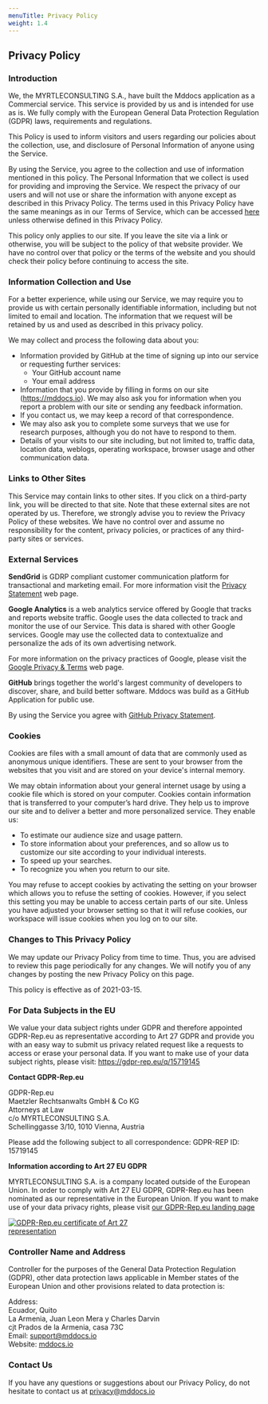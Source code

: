```yaml
---
menuTitle: Privacy Policy
weight: 1.4
---
```


## Privacy Policy

### Introduction

We, the MYRTLECONSULTING S.A., have built the Mddocs application as a Commercial service. This service is provided by us and is intended for use as is. We fully comply with the European General Data Protection Regulation (GDPR) laws, requirements and regulations.

This Policy is used to inform visitors and users regarding our policies about the collection, use, and disclosure of Personal Information of anyone using the Service.

By using the Service, you agree to the collection and use of information mentioned in this policy. The Personal Information that we collect is used for providing and improving the Service. We respect the privacy of our users and will not use or share the information with anyone except as described in this Privacy Policy. The terms used in this Privacy Policy have the same meanings as in our Terms of Service, which can be accessed [here](https://docs.mddocs.io/terms) unless otherwise defined in this Privacy Policy.

This policy only applies to our site. If you leave the site via a link or otherwise, you will be subject to the policy of that website provider. We have no control over that policy or the terms of the website and you should check their policy before continuing to access the site. 

### Information Collection and Use

For a better experience, while using our Service, we may require you to provide us with certain personally identifiable information, including but not limited to email and location. The information that we request will be retained by us and used as described in this privacy policy.

We may collect and process the following data about you:

* Information provided by GitHub at the time of signing up into our service or requesting further services: 
  - Your GitHub account name
  - Your email address
* Information that you provide by filling in forms on our site (https://mddocs.io). We may also ask you for information when you report a problem with our site or sending any feedback information.
* If you contact us, we may keep a record of that correspondence.
* We may also ask you to complete some surveys that we use for research purposes, although you do not have to respond to them.
* Details of your visits to our site including, but not limited to, traffic data, location data, weblogs, operating workspace, browser usage and other communication data.

### Links to Other Sites

This Service may contain links to other sites. If you click on a third-party link, you will be directed to that site. Note that these external sites are not operated by us. Therefore, we strongly advise you to review the Privacy Policy of these websites. We have no control over and assume no responsibility for the content, privacy policies, or practices of any third-party sites or services.

### External Services

**SendGrid** is GDRP compliant customer communication platform for transactional and marketing email. For more information visit the [Privacy Statement](https://www.twilio.com/legal/privacy) web page.

**Google Analytics** is a web analytics service offered by Google that tracks and reports website traffic. Google uses the data collected to track and monitor the use of our Service. This data is shared with other Google services. Google may use the collected data to contextualize and personalize the ads of its own advertising network.

For more information on the privacy practices of Google, please visit the [Google Privacy & Terms](http://www.google.com/intl/en/policies/privacy/) web page.

**GitHub** brings together the world's largest community of developers to discover, share, and build better software. Mddocs was build as a GitHub Application for public use.

By using the Service you agree with [GitHub Privacy Statement](https://help.github.com/en/github/site-policy/github-privacy-statement).

### Cookies

Cookies are files with a small amount of data that are commonly used as anonymous unique identifiers. These are sent to your browser from the websites that you visit and are stored on your device's internal memory.

We may obtain information about your general internet usage by using a cookie file which is stored on your computer. Cookies contain information that is transferred to your computer’s hard drive. They help us to improve our site and to deliver a better and more personalized service. They enable us:

 - To estimate our audience size and usage pattern.
 - To store information about your preferences, and so allow us to customize our site according to your individual interests.
 - To speed up your searches.
 - To recognize you when you return to our site.
 
You may refuse to accept cookies by activating the setting on your browser which allows you to refuse the setting of cookies. However, if you select this setting you may be unable to access certain parts of our site. Unless you have adjusted your browser setting so that it will refuse cookies, our workspace will issue cookies when you log on to our site.

### Changes to This Privacy Policy

We may update our Privacy Policy from time to time. Thus, you are advised to review this page periodically for any changes. We will notify you of any changes by posting the new Privacy Policy on this page.

This policy is effective as of 2021-03-15.

### For Data Subjects in the EU

We value your data subject rights under GDPR and therefore appointed GDPR-Rep.eu as representative according to Art 27 GDPR and provide you with an easy way to submit us privacy related request like a requests to access or erase your personal data. If you want to make use of your data subject rights, please visit: https://gdpr-rep.eu/q/15719145

  **Contact GDPR-Rep.eu**

  GDPR-Rep.eu </br>
  Maetzler Rechtsanwalts GmbH & Co KG </br>
  Attorneys at Law </br>
  c/o MYRTLECONSULTING S.A. </br>
  Schellinggasse 3/10, 1010 Vienna, Austria </br>

  Please add the following subject to all correspondence:
  GDPR-REP ID: 15719145
  
**Information according to Art 27 EU GDPR**

MYRTLECONSULTING S.A. is a company located outside of the European Union. In order to comply with Art 27 EU GDPR, GDPR-Rep.eu has been nominated as our representative in the European Union. If you want to
make use of your data privacy rights, please visit [our GDPR-Rep.eu landing page](https://gdpr-rep.eu/q/15719145)

<a href="https://gdpr-rep.eu/q/15719145"><img style="max-width: 301px; max-height: 148px;" src="https://gdpr-rep.eu/certificateofrepresentation/15719145/getwebcertificate.png"
     alt="GDPR-Rep.eu certificate of Art 27 representation"></a>

### Controller Name and Address

Controller for the purposes of the General Data Protection Regulation (GDPR), other data protection laws applicable in Member states of the European Union and other provisions related to data protection is:

Address: </br>
Ecuador, Quito </br>
La Armenia, Juan Leon Mera y Charles Darvin </br> 
cjt Prados de la Armenia, casa 73C </br>
Email: support@mddocs.io </br>
Website: [mddocs.io](https://mddocs.io)

### Contact Us

If you have any questions or suggestions about our Privacy Policy, do not hesitate to contact us at [privacy@mddocs.io](mailto:privacy@mddocs.io)
